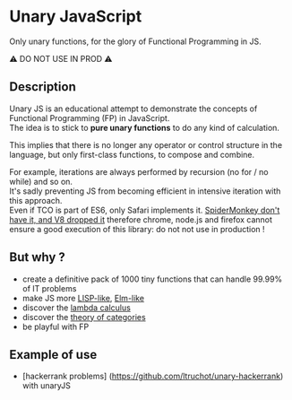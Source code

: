 # Unary JavaScript

Only unary functions, for the glory of Functional Programming in JS.


⚠️ DO NOT USE IN PROD️ ⚠️


## Description

Unary JS is an educational attempt to demonstrate the concepts of Functional Programming (FP) in JavaScript.  
The idea is to stick to **pure unary functions** to do any kind of calculation.


This implies that there is no longer any operator or control structure in the language, but only first-class functions, to compose and combine.


For example, iterations are always performed by recursion (no for / no while) and so on.  
It's sadly preventing JS from becoming efficient in intensive iteration with this approach.  
Even if TCO is part of ES6, only Safari implements it. [SpiderMonkey don't have it, and V8 dropped it](https://github.com/tc39/proposal-ptc-syntax) therefore chrome, node.js and firefox cannot ensure a good execution of this library: do not not use in production !

## But why ?

- create a definitive pack of 1000 tiny functions that can handle 99.99% of IT problems
- make JS more [LISP-like](https://lisp-lang.org/), [Elm-like](https://elm-lang.org/)
- discover the [lambda calculus](https://www.youtube.com/watch?v=3VQ382QG-y4)
- discover the [theory of categories](https://bartoszmilewski.com/2014/10/28/category-theory-for-programmers-the-preface/)
- be playful with FP

## Example of use
- [hackerrank problems] (https://github.com/ltruchot/unary-hackerrank) with unaryJS